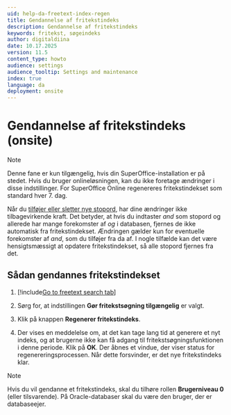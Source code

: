 ```yaml
---
uid: help-da-freetext-index-regen
title: Gendannelse af fritekstindeks
description: Gendannelse af fritekstindeks
keywords: fritekst, søgeindeks
author: digitaldiina
date: 10.17.2025
version: 11.5
content_type: howto
audience: settings
audience_tooltip: Settings and maintenance
index: true
language: da
deployment: onsite
---
```


# Gendannelse af fritekstindeks (onsite)

> [!NOTE]
> Denne fane er kun tilgængelig, hvis din SuperOffice-installation er på stedet. Hvis du bruger onlineløsningen, kan du ikke foretage ændringer i disse indstillinger. For SuperOffice Online regenereres fritekstindekset som standard hver 7. dag.

Når du [tilføjer eller sletter nye stopord][1], har dine ændringer ikke tilbagevirkende kraft. Det betyder, at hvis du indtaster *and* som stopord og allerede har mange forekomster af *og* i databasen, fjernes de ikke automatisk fra fritekstindekset. Ændringen gælder kun for eventuelle forekomster af *and*, som du tilføjer fra da af. I nogle tilfælde kan det være hensigtsmæssigt at opdatere fritekstindekset, så alle stopord fjernes fra det.

## Sådan gendannes fritekstindekset

1. [!include[Go to freetext search tab](includes/goto-freetext.md)]

1. Sørg for, at indstillingen **Gør fritekstsøgning tilgængelig** er valgt.

1. Klik på knappen **Regenerer fritekstindeks**.

1. Der vises en meddelelse om, at det kan tage lang tid at generere et nyt indeks, og at brugerne ikke kan få adgang til fritekstsøgningsfunktionen i denne periode. Klik på **OK**. Der åbnes et vindue, der viser status for regenereringsprocessen. Når dette forsvinder, er det nye fritekstindeks klar.

> [!NOTE]
> Hvis du vil gendanne et fritekstindeks, skal du tilhøre rollen **Brugerniveau 0** (eller tilsvarende). På Oracle-databaser skal du være den bruger, der er databaseejer.

<!-- Referenced links -->
[1]: stopwords.md

<!-- Referenced images -->
